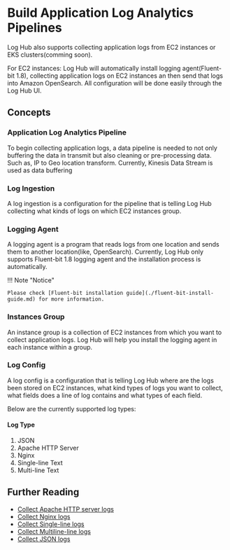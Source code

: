 # Build Application Log Analytics Pipelines

Log Hub also supports collecting application logs from EC2 instances or EKS clusters(comming soon).

For EC2 instances:
Log Hub will automatically install logging agent(Fluent-bit 1.8), collecting application logs on EC2 instances an then send that logs into Amazon OpenSearch. All configuration will be done easily through the Log Hub UI.

## Concepts

### Application Log Analytics Pipeline

To begin collecting application logs, a data pipeline is needed to not only buffering the data in transmit but also cleaning or pre-processing data. Such as, IP to Geo location transform. Currently, Kinesis Data Stream is used as data buffering 

### Log Ingestion

A log ingestion is a configuration for the pipeline that is telling Log Hub collecting what kinds of logs on which EC2 instances group. 

### Logging Agent

A logging agent is a program that reads logs from one location and sends them to another location(like, OpenSearch). Currently, Log Hub only supports Fluent-bit 1.8 logging agent and the installation process is automatically.

!!! Note "Notice"

    Please check [Fluent-bit installation guide](./fluent-bit-install-guide.md) for more information.

### Instances Group

An instance group is a collection of EC2 instances from which you want to collect application logs. Log Hub will help you install the logging agent in each instance within a group.

### Log Config

A log config is a configuration that is telling Log Hub where are the logs been stored on EC2 instances, what kind types of logs you want to collect, what fields does a line of log contains and what types of each field.

Below are the currently supported log types:

#### Log Type
 
1. JSON
2. Apache HTTP Server
3. Nginx
4. Single-line Text
5. Multi-line Text


## Further Reading

- [Collect Apache HTTP server logs](./apache.md)
- [Collect Nginx logs](./nginx.md)
- [Collect Single-line logs](./single-line-text.md)
- [Collect Multiline-line logs](./multi-line-text.md)
- [Collect JSON logs](./json.md)

